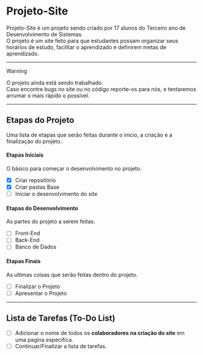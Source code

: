 # Projeto-Site

Projeto-Site é um projeto sendo criado por 17 alunos do Terceiro ano de Desenvolvimento de Sistemas. <br>
O projeto é um site feito para que estudantes possam organizar seus horários de estudo, facilitar o aprendizado e definirem metas de aprendizado.

---

<!--
[!IMPORTANT]
> Este projeto estará em hiato até dia 28 de julho. <br>
> Motivo: nós estaremos de Férias durante o mês de julho. :shipit:
-->

> [!WARNING]
> O projeto ainda está sendo trabalhado. <br>
> Caso encontre bugs no site ou no código reporte-os para nós, e tentaremos arrumar o mais rápido o possível.

---

## Etapas do Projeto

Uma lista de etapas que serão feitas durante o inicio, a criação e a finalização do projeto.

#### Etapas Iníciais

O básico para começar o desenvolvimento no projeto.

- [x] Criar repositório
- [x] Criar pastas Base
- [ ] Iniciar o desenvolvimento do site

#### Etapas do Desenvolvimento

As partes do projeto a serem feitas.

- [ ] Front-End
- [ ] Back-End
- [ ] Banco de Dados

#### Etapas Finais

As ultimas coisas que serão feitas dentro do projeto.

- [ ] Finalizar o Projeto
- [ ] Apresentar o Projeto

---

## Lista de Tarefas (To-Do List)

- [ ] Adicionar o nome de todos os **colaboradores na criação do site** em uma pagina especifica.
- [ ] Continuar/Finalizar a lista de tarefas.
